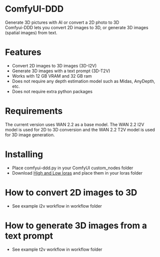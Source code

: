 # ComfyUI-DDD
Generate 3D pictures with AI or convert a 2D photo to 3D  
Comfyui-DDD lets you convert 2D images to 3D, or generate 3D images (spatial images) from text.

# Features

- Convert 2D images to 3D images (3D-I2V)
- Generate 3D images with a text prompt (3D-T2V)
- Works with 12 GB VRAM and 32 GB ram
- Does not require any depth estimation model such as Midas, AnyDepth, etc.
- Does not require extra python packages

# Requirements

The current version uses WAN 2.2 as a base model. The WAN 2.2 I2V model is used for 2D to 3D conversion and the WAN 2.2 T2V model is used for 3D image generation.

# Installing

- Place comfyui-ddd.py in your ComfyUI custom_nodes folder
- Download [High and Low loras](https://huggingface.co/AtraLogika/ComfyUI-DDD/tree/main) and place them in your loras folder


# How to convert 2D images to 3D

- See example i2v workflow in workflow folder

# How to generate 3D images from a text prompt

- See example t2v workflow in workflow folder
